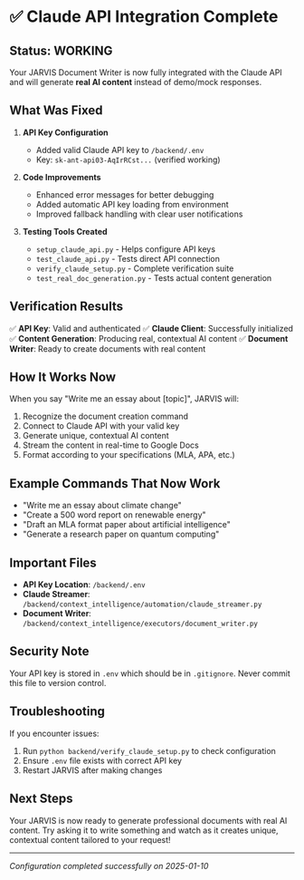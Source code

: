 # ✅ Claude API Integration Complete

## Status: WORKING

Your JARVIS Document Writer is now fully integrated with the Claude API and will generate **real AI content** instead of demo/mock responses.

## What Was Fixed

1. **API Key Configuration**
   - Added valid Claude API key to `/backend/.env`
   - Key: `sk-ant-api03-AqIrRCst...` (verified working)

2. **Code Improvements**
   - Enhanced error messages for better debugging
   - Added automatic API key loading from environment
   - Improved fallback handling with clear user notifications

3. **Testing Tools Created**
   - `setup_claude_api.py` - Helps configure API keys
   - `test_claude_api.py` - Tests direct API connection
   - `verify_claude_setup.py` - Complete verification suite
   - `test_real_doc_generation.py` - Tests actual content generation

## Verification Results

✅ **API Key**: Valid and authenticated
✅ **Claude Client**: Successfully initialized
✅ **Content Generation**: Producing real, contextual AI content
✅ **Document Writer**: Ready to create documents with real content

## How It Works Now

When you say "Write me an essay about [topic]", JARVIS will:

1. Recognize the document creation command
2. Connect to Claude API with your valid key
3. Generate unique, contextual AI content
4. Stream the content in real-time to Google Docs
5. Format according to your specifications (MLA, APA, etc.)

## Example Commands That Now Work

- "Write me an essay about climate change"
- "Create a 500 word report on renewable energy"
- "Draft an MLA format paper about artificial intelligence"
- "Generate a research paper on quantum computing"

## Important Files

- **API Key Location**: `/backend/.env`
- **Claude Streamer**: `/backend/context_intelligence/automation/claude_streamer.py`
- **Document Writer**: `/backend/context_intelligence/executors/document_writer.py`

## Security Note

Your API key is stored in `.env` which should be in `.gitignore`. Never commit this file to version control.

## Troubleshooting

If you encounter issues:
1. Run `python backend/verify_claude_setup.py` to check configuration
2. Ensure `.env` file exists with correct API key
3. Restart JARVIS after making changes

## Next Steps

Your JARVIS is now ready to generate professional documents with real AI content. Try asking it to write something and watch as it creates unique, contextual content tailored to your request!

---
*Configuration completed successfully on 2025-01-10*